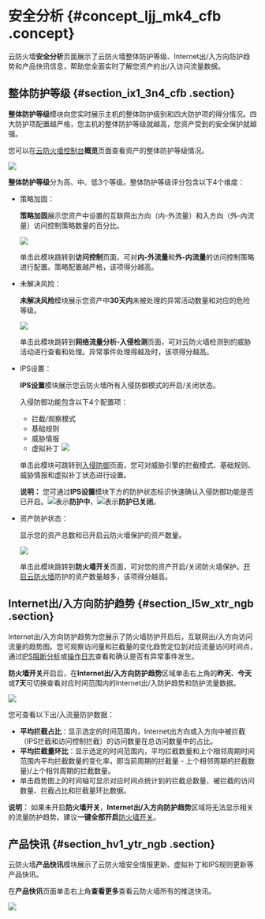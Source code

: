 # 安全分析 {#concept_ljj_mk4_cfb .concept}

云防火墙**安全分析**页面展示了云防火墙整体防护等级、Internet出/入方向防护趋势和产品快讯信息，帮助您全面实时了解您资产的出/入访问流量数据。

## 整体防护等级 {#section_ix1_3n4_cfb .section}

**整体防护等级**模块向您实时展示主机的整体防护级别和四大防护项的得分情况。四大防护项配置越严格，您主机的整体防护等级就越高，您资产受到的安全保护就越强。

您可以在[云防火墙控制台](https://yundun.console.aliyun.com/?p=cfwnext#/overview)**概览**页面查看资产的整体防护等级情况。

![](http://static-aliyun-doc.oss-cn-hangzhou.aliyuncs.com/assets/img/21267/154813798932140_zh-CN.png)

**整体防护等级**分为高、中、低3个等级。整体防护等级评分包含以下4个维度：

-   策略加固：

    **策略加固**展示您资产中设置的互联网出方向（内-外流量）和入方向（外-内流量）访问控制策略数量的百分比。

    ![](http://static-aliyun-doc.oss-cn-hangzhou.aliyuncs.com/assets/img/21267/154813798932141_zh-CN.png)

    单击此模块跳转到**访问控制**页面，可对**内-外流量**和**外-内流量**的访问控制策略进行配置。策略配置越严格，该项得分越高。

-   未解决风险：

    **未解决风险**模块展示您资产中**30天内**未被处理的异常活动数量和对应的危险等级。

    ![](http://static-aliyun-doc.oss-cn-hangzhou.aliyuncs.com/assets/img/21267/154813799032142_zh-CN.png)

    单击此模块跳转到**网络流量分析-入侵检测**页面，可对云防火墙检测到的威胁活动进行查看和处理。异常事件处理得越及时，该项得分越高。

-   IPS设置：

    **IPS设置**模块展示您云防火墙所有入侵防御模式的开启/关闭状态。

    入侵防御功能包含以下4个配置项：

    -   拦截/观察模式
    -   基础规则
    -   威胁情报
    -   虚拟补丁
    ![](http://static-aliyun-doc.oss-cn-hangzhou.aliyuncs.com/assets/img/21267/154813799032143_zh-CN.png)

    单击此模块可跳转到[入侵防御](cn.zh-CN/用户指南/安全策略/入侵防御策略.md#)页面，您可对威胁引擎的拦截模式、基础规则、威胁情报和虚拟补丁状态进行设置。

    **说明：** 您可通过**IPS设置**模块下方的防护状态标识快速确认入侵防御功能是否已开启。![](http://static-aliyun-doc.oss-cn-hangzhou.aliyuncs.com/assets/img/21267/154813799035248_zh-CN.png)表示**防护中**，![](http://static-aliyun-doc.oss-cn-hangzhou.aliyuncs.com/assets/img/21267/154813799035249_zh-CN.png)表示**防护已关闭**。

-   资产防护状态：

    显示您的资产总数和已开启云防火墙保护的资产数量。

    ![](http://static-aliyun-doc.oss-cn-hangzhou.aliyuncs.com/assets/img/21267/154813799032144_zh-CN.png)

    单击此模块跳转到**防火墙开关**页面，可对您的资产开启/关闭防火墙保护。[开启云防火墙](cn.zh-CN/用户指南/打开__关闭云防火墙开关.md#)防护的资产数量越多，该项得分越高。


## Internet出/入方向防护趋势 {#section_l5w_xtr_ngb .section}

Internet出/入方向防护趋势为您展示了防火墙防护开启后，互联网出/入方向访问流量的趋势图。您可观察访问量和拦截量的变化趋势定位到对应流量访问时间点，通过[IPS阻断分析](cn.zh-CN/用户指南/网络流量分析/IPS阻断分析.md#)或[操作日志](cn.zh-CN/用户指南/日志.md#section_ss2_xsq_cfb)查看和确认是否有异常事件发生。

**防火墙开关**开启后，在**Internet出/入方向防护趋势**区域单击右上角的**昨天**、**今天**或**7天**可切换查看对应时间范围内的Internet出/入防护趋势和防护流量数据。

![](http://static-aliyun-doc.oss-cn-hangzhou.aliyuncs.com/assets/img/64085/154813799032145_zh-CN.png)

您可查看以下出/入流量防护数据：

-   **平均拦截占比**：显示选定的时间范围内，Internet出方向或入方向中被拦截（IPS拦截和访问控制拦截）的访问数量在总访问数量中的占比。
-   **平均拦截量环比**：显示选定的时间范围内，平均拦截数量和上个相邻周期时间范围内平均拦截数量的变化率，即当前周期的拦截量 - 上个相邻周期的拦截数量\)/上个相邻周期的拦截数量。
-   单击趋势图上的时间轴可显示对应时间点统计到的拦截总数量、被拦截的访问数量、拦截占比和拦截量环比数据。

**说明：** 如果未开启**防火墙开关**，**Internet出/入方向防护趋势**区域将无法显示相关的流量防护趋势。建议**一键全部开启**[防火墙开关](cn.zh-CN/用户指南/打开__关闭云防火墙开关.md#)。

## 产品快讯 {#section_hv1_ytr_ngb .section}

云防火墙**产品快讯**模块展示了云防火墙安全情报更新、虚拟补丁和IPS规则更新等产品快讯。

在**产品快讯**页面单击右上角**查看更多**查看云防火墙所有的推送快讯。

![](http://static-aliyun-doc.oss-cn-hangzhou.aliyuncs.com/assets/img/64086/154813799032146_zh-CN.png)

